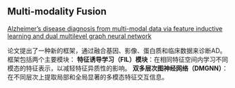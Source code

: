## Multi-modality Fusion

[Alzheimer’s disease diagnosis from multi-modal data via feature inductive learning and dual multilevel graph neural network](https://www.sciencedirect.com/science/article/pii/S1361841524001385)

论文提出了一种新的框架，通过融合基因、影像、蛋白质和临床数据来诊断AD。框架包括两个主要模块：
**特征诱导学习（FIL）模块**：在相同特征空间内学习不同模态的特征表示，以减轻特征异质性的影响。
**双多层次图神经网络（DMGNN）**：在不同层次上提取局部和全局显著的多模态特征交互信息。



